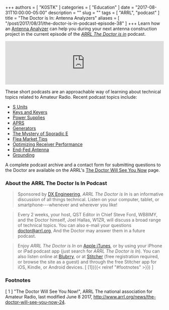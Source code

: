 +++
authors = [ "K0STK" ]
categories = [ "Education" ]
date = "2017-08-31T10:00:00-05:00"
description = ""
slug = ""
tags = [ "ARRL", "podcast" ]
title = "The Doctor is In: Antenna Analyzers"
aliases = [ "/post/2017/08/31/the-doctor-is-in-podcast-episode-38" ]
+++
Learn how an
[Antenna Analyzer](https://www.blubrry.com/arrl_the_doctor_is_in/26176937/antenna-analyzers/)
can help you during your next antenna construction project in the current
episode of the
[*ARRL The Doctor is in*](http://www.arrl.org/doctor/) podcast.
<!--more-->

<iframe src="https://player.blubrry.com?media_url=https://media.blubrry.com/arrl_the_doctor_is_in/content.blubrry.com/arrl_the_doctor_is_in/August_31_2017_-_Antenna_Analyzers.mp3" scrolling="no" width="100%" height="138px" frameborder="0"></iframe>

These short podcasts are an approachable way of learning about technical
topics related to Amateur Radio. Recent podcast topics include:

* [S Units](https://www.blubrry.com/arrl_the_doctor_is_in/25197956/s-units/)
* [Keys and Keyers](https://www.blubrry.com/arrl_the_doctor_is_in/25197955/keys-and-keyers/)
* [Power Supplies](https://www.blubrry.com/arrl_the_doctor_is_in/25177012/power-supplies/)
* [APRS](https://www.blubrry.com/arrl_the_doctor_is_in/24141662/aprs/)
* [Generators](https://www.blubrry.com/arrl_the_doctor_is_in/24141661/generators/)
* [The Mystery of Sporadic E](https://www.blubrry.com/arrl_the_doctor_is_in/24141660/the-mystery-of-sporadic-e/)
* [Flea Market Tips](https://www.blubrry.com/arrl_the_doctor_is_in/23098298/flea-market-tips/)
* [Optimizing Receiver Performance](https://www.blubrry.com/arrl_the_doctor_is_in/23002541/optimizing-receiver-performance/)
* [End-Fed Antenna](https://www.blubrry.com/arrl_the_doctor_is_in/22982375/end-fed-antennas/)
* [Grounding](https://www.blubrry.com/arrl_the_doctor_is_in/21811067/grounding/)

A complete podcast archive and a contact form for submitting questions
to the Doctor are available on the ARRL's
[The Doctor Will See You Now](http://www.arrl.org/doctor) page.

### About the ARRL The Doctor Is In Podcast

>Sponsored by [DX Engineering](http://www.dxengineering.com/),
*ARRL The Doctor is In* is an informative discussion of all things
technical. Listen on your computer, tablet, or smartphone---whenever and
wherever you like!

>Every 2 weeks, your host, QST Editor in Chief Steve Ford, WB8IMY, and the
Doctor himself, Joel Hallas, W1ZR, will discuss a broad range of technical
topics. You can also e-mail your questions
[doctor@arrl.org](mailto:doctor@arrl.org),
And the Doctor may answer them in a future podcast.

>Enjoy
*ARRL The Doctor is In* on
[Apple iTunes](https://itunes.apple.com/us/podcast/arrl-the-doctor-is-in/id1096749595?mt=2()),
or by using your iPhone or iPad podcast app (just search for
*ARRL The Doctor is In*). You can also listen online at
[Blubrry](https://www.blubrry.com/arrl_the_doctor_is_in/),
or at
[Stitcher](https://www.stitcher.com/)
(free registration required, or browse the site as a guest) and through
the free Stitcher app for iOS, Kindle, or Android devices.
<span style="font-style:normal;">[ [1]({{< relref "#footnotes" >}}) ]</span>

### Footnotes

[ 1 ] "The Doctor Will See You Now!",
ARRL The national association for Amateur Radio, last modified June 8 2017,
http://www.arrl.org/news/the-doctor-will-see-you-now-24.
